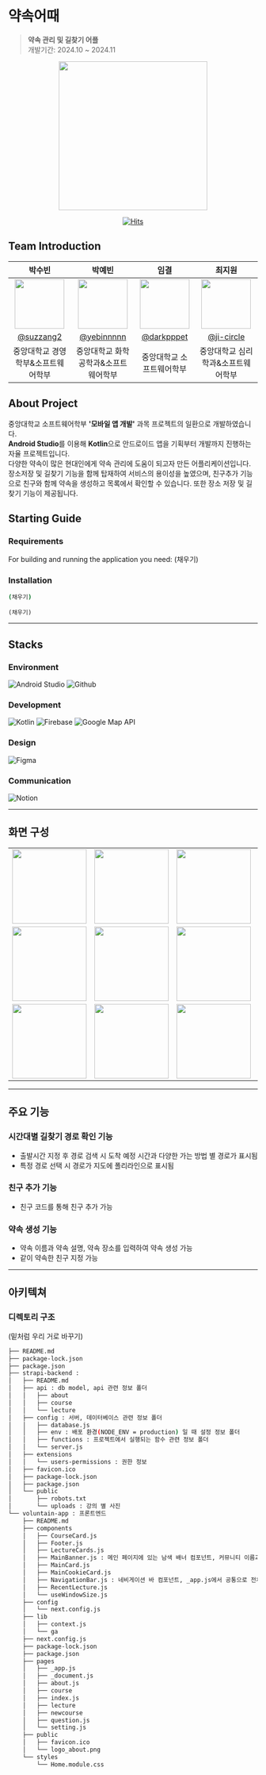 # 약속어때
> **약속 관리 및 길찾기 어플** <br/>
> 개발기간: 2024.10 ~ 2024.11

<div align="center">

<img width="300" src="https://github.com/user-attachments/assets/85254b78-1d4b-418d-b7d7-ff46a9a064e0">

[![Hits](https://hits.seeyoufarm.com/api/count/incr/badge.svg?url=https%3A%2F%2Fgithub.com%2FCAU-Mobile%2FYakSok&count_bg=%2379CFFF&title_bg=%23F3F3F3&icon=&icon_color=%23FFFFFF&title=hits&edge_flat=false)](https://hits.seeyoufarm.com)

</div>


## Team Introduction

|    박수빈    |     박예빈     |    임결    |   최지원   |                                                              
| :------------: | :-------: | :------------: | :------------: | 
|   <img width="100px" src="https://github.com/user-attachments/assets/fe11544e-9baf-4e0d-afd7-fe9450acda2e" />    |  <img width="100px" src="https://github.com/user-attachments/assets/bb3613ac-f165-43f3-85be-ff630a0ef83b"/>    |    <img width="100px" src="https://github.com/user-attachments/assets/fe1ddbe1-6819-4645-af9e-1e1684f5d0d8"/>   |  <img width="100px" src=""/>  |
|   [@suzzang2](https://github.com/suzzang2)   |    [@yebinnnnn](https://github.com/yebinnnnn)  | [@darkpppet](https://github.com/darkpppet)  |  [@ji-circle](https://github.com/ji-circle) |
| 중앙대학교 경영학부&소프트웨어학부 | 중앙대학교 화학공학과&소프트웨어학부 | 중앙대학교 소프트웨어학부 | 중앙대학교 심리학과&소프트웨어학부

## About Project
중앙대학교 소프트웨어학부 **'모바일 앱 개발'** 과목 프로젝트의 일환으로 개발하였습니다. <br/>
**Android Studio**를 이용해 **Kotlin**으로 안드로이드 앱을 기획부터 개발까지 진행하는 자율 프로젝트입니다.  <br/>
다양한 약속이 많은 현대인에게 약속 관리에 도움이 되고자 만든 어플리케이션입니다. 장소저장 및 길찾기 기능을 함께 탑재하여 서비스의 용이성을 높였으며, 친구추가 기능으로 친구와 함께 약속을 생성하고 목록에서 확인할 수 있습니다. 또한 장소 저장 및 길찾기 기능이 제공됩니다.


## Starting Guide
### Requirements
For building and running the application you need:
(채우기)

### Installation
``` bash
(채우기)
```

```
(채우기)
```

---

## Stacks 


### Environment
![Android Studio](https://img.shields.io/badge/android%20studio-3DDC84?style=for-the-badge&logo=androidstudio&logoColor=white)
![Github](https://img.shields.io/badge/GitHub-181717?style=for-the-badge&logo=GitHub&logoColor=white)                  

### Development
![Kotlin](https://img.shields.io/badge/kotlin-7F52FF?style=for-the-badge&logo=kotlin&logoColor=white)
![Firebase](https://img.shields.io/badge/firebase-DD2C00?style=for-the-badge&logo=firebase&logoColor=white)
![Google Map API](https://img.shields.io/badge/Google%20Map%20API-4285F4?style=for-the-badge&logo=googlemaps&logoColor=white)

### Design
![Figma](https://img.shields.io/badge/figma-F24E1E?style=for-the-badge&logo=figma&logoColor=white)

### Communication
![Notion](https://img.shields.io/badge/Notion-000000?style=for-the-badge&logo=Notion&logoColor=white)

---
## 화면 구성
|   |   |   |   |   |
| :--: | :--: |:--: |:--: | :--: |
| <img width="150px" src="https://github.com/user-attachments/assets/6b98a0ea-83ce-4f98-816f-060c416f74e9"> | <img width="150px" src="https://github.com/user-attachments/assets/1d0b5532-3db3-4d85-92bf-e21c8d1951df"> | <img width="150px" src="https://github.com/user-attachments/assets/940c3c37-44b7-4569-a5d5-5927ad21c095"> | <img width="150px" src="https://github.com/user-attachments/assets/77e4e587-fc8a-4c41-996d-1789af37040e"> |  <img width="150px" src="https://github.com/user-attachments/assets/e7f0b2e1-1555-46d0-a73b-ada2c2383d34"> |  
| <img width="150px" src="https://github.com/user-attachments/assets/623a2aa4-006d-4479-9a87-e65fc1845793"> | <img width="150px" src="https://github.com/user-attachments/assets/712fa577-61f9-4461-a92c-7c7509478ebd"> | <img width="150px" src="https://github.com/user-attachments/assets/13126bcf-305c-4090-aa8f-9fc2b309d2bb"> | <img width="150px" src="https://github.com/user-attachments/assets/ba047cb2-68b1-4134-81c8-026d615e7843"> | <img width="150px" src="https://github.com/user-attachments/assets/28c594d8-62a7-4855-b4ad-db7fdd8feeaa"> | 
| <img width="150px" src="https://github.com/user-attachments/assets/111379e5-099e-4c43-9b7d-5d759a41e6d3"> | <img width="150px" src="https://github.com/user-attachments/assets/735527e0-af73-4b90-ac89-b3ca2bed6772"> | <img width="150px" src="https://github.com/user-attachments/assets/de55a275-1ad1-4dc7-b459-4bb6ceaf4711"> | <img width="150px" src="https://github.com/user-attachments/assets/992c16cc-1fa4-46ac-b419-516ce955f814"> | <img width="150px" src="https://github.com/user-attachments/assets/c48ed570-01c5-43ba-bc07-47c38114b66c"> |



---
## 주요 기능

### 시간대별 길찾기 경로 확인 기능
- 출발시간 지정 후 경로 검색 시 도착 예정 시간과 다양한 가는 방법 별 경로가 표시됨
- 특정 경로 선택 시 경로가 지도에 폴리라인으로 표시됨

### 친구 추가 기능
- 친구 코드를 통해 친구 추가 가능

### 약속 생성 기능
- 약속 이름과 약속 설명, 약속 장소를 입력하여 약속 생성 가능
- 같이 약속한 친구 지정 가능

---
## 아키텍쳐

### 디렉토리 구조
(밑처럼 우리 거로 바꾸기)
```bash
├── README.md
├── package-lock.json
├── package.json
├── strapi-backend : 
│   ├── README.md
│   ├── api : db model, api 관련 정보 폴더
│   │   ├── about
│   │   ├── course
│   │   └── lecture
│   ├── config : 서버, 데이터베이스 관련 정보 폴더
│   │   ├── database.js
│   │   ├── env : 배포 환경(NODE_ENV = production) 일 때 설정 정보 폴더
│   │   ├── functions : 프로젝트에서 실행되는 함수 관련 정보 폴더
│   │   └── server.js
│   ├── extensions
│   │   └── users-permissions : 권한 정보
│   ├── favicon.ico
│   ├── package-lock.json
│   ├── package.json
│   └── public
│       ├── robots.txt
│       └── uploads : 강의 별 사진
└── voluntain-app : 프론트엔드
    ├── README.md
    ├── components
    │   ├── CourseCard.js
    │   ├── Footer.js
    │   ├── LectureCards.js
    │   ├── MainBanner.js : 메인 페이지에 있는 남색 배너 컴포넌트, 커뮤니티 이름과 슬로건을 포함.
    │   ├── MainCard.js
    │   ├── MainCookieCard.js
    │   ├── NavigationBar.js : 네비게이션 바 컴포넌트, _app.js에서 공통으로 전체 페이지에 포함됨.
    │   ├── RecentLecture.js
    │   └── useWindowSize.js
    ├── config
    │   └── next.config.js
    ├── lib
    │   ├── context.js
    │   └── ga
    ├── next.config.js
    ├── package-lock.json
    ├── package.json
    ├── pages
    │   ├── _app.js
    │   ├── _document.js
    │   ├── about.js
    │   ├── course
    │   ├── index.js
    │   ├── lecture
    │   ├── newcourse
    │   ├── question.js
    │   └── setting.js
    ├── public
    │   ├── favicon.ico
    │   └── logo_about.png
    └── styles
        └── Home.module.css

```
